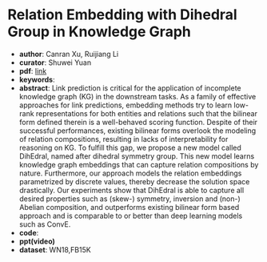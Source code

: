 # Relation Embedding with Dihedral Group in Knowledge Graph

* **author**:  Canran Xu, Ruijiang Li 
* **curator**: Shuwei Yuan
* **pdf**:  [link](https://www.aclweb.org/anthology/P19-1026.pdf)
* **keywords**:
* **abstract**: Link prediction is critical for the application of incomplete knowledge graph (KG) in the downstream tasks. As a family of effective approaches for link predictions, embedding methods try to learn low-rank representations for both entities and relations such that the bilinear form defined therein is a well-behaved scoring function. Despite of their successful performances, existing bilinear forms overlook the modeling of relation compositions, resulting in lacks of interpretability for reasoning on KG. To fulfill this gap, we propose a new model called DihEdral, named after dihedral symmetry group. This new model learns knowledge graph embeddings that can capture relation compositions by nature. Furthermore, our approach models the relation embeddings parametrized by discrete values, thereby decrease the solution space drastically. Our experiments show that DihEdral is able to capture all desired properties such as (skew-) symmetry, inversion and (non-) Abelian composition, and outperforms existing bilinear form based approach and is comparable to or better than deep learning models such as ConvE.
* **code**:
* **ppt(video)**
* **dataset**: WN18,FB15K